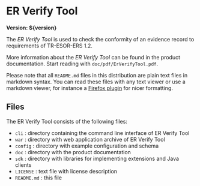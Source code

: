 ER Verify Tool
==============

**Version: ${version}**

The _ER Verify Tool_ is used to check the conformity of an evidence record to
requirements of TR-ESOR-ERS 1.2.

More information about the _ER Verify Tool_ can be found in the product
documentation. Start reading with `doc/pdf/ErVerifyTool.pdf`.

Please note that all `README.md` files in this distribution are plain text
files in markdown syntax. You can read these files with any text viewer or use
a markdown viewer, for instance a
[Firefox plugin](https://addons.mozilla.org/en-US/firefox/addon/markdown-viewer)
for nicer formatting.


Files
-----

The ER Verify Tool consists of the following files:

- `cli`       : directory containing the command line interface of ER Verify
                Tool
- `war`       : directory with web application archive of ER Verify Tool
- `config`    : directory with example configuration and schema
- `doc`       : directory with the product documentation
- `sdk`       : directory with libraries for implementing extensions and Java
                clients
- `LICENSE`   : text file with license description
- `README.md` : this file
